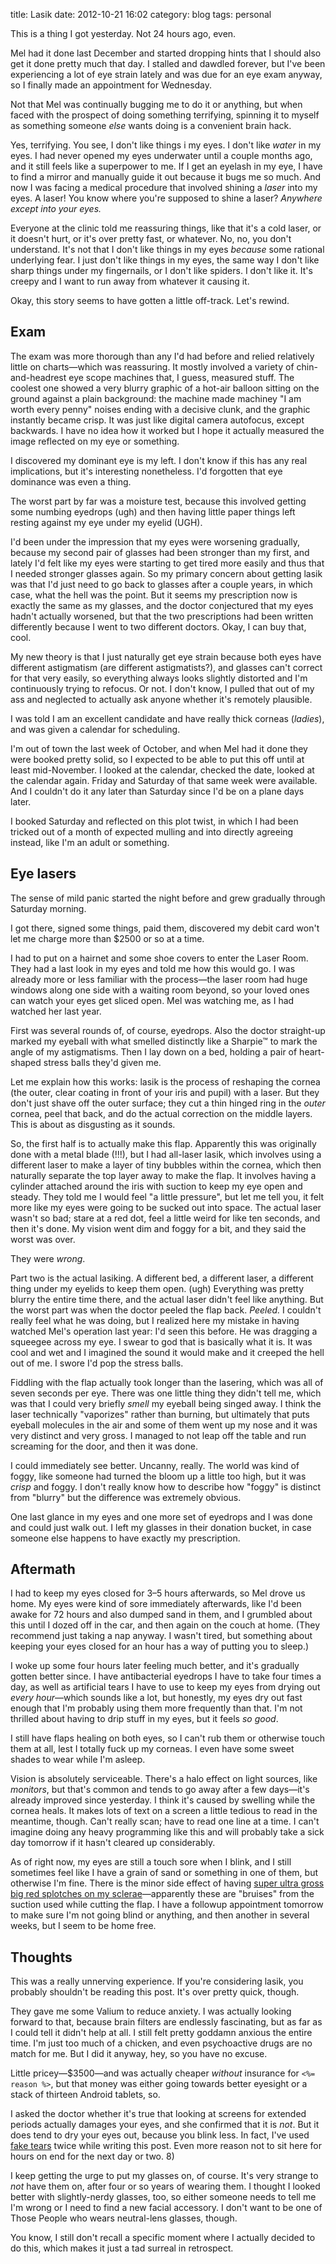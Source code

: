 title: Lasik
date: 2012-10-21 16:02
category: blog
tags: personal

This is a thing I got yesterday.  Not 24 hours ago, even.

Mel had it done last December and started dropping hints that I should also get it done pretty much that day.  I stalled and dawdled forever, but I've been experiencing a lot of eye strain lately and was due for an eye exam anyway, so I finally made an appointment for Wednesday.

Not that Mel was continually bugging me to do it or anything, but when faced with the prospect of doing something terrifying, spinning it to myself as something someone _else_ wants doing is a convenient brain hack.

Yes, terrifying.  You see, I don't like things i my eyes.  I don't like _water_ in my eyes.  I had never opened my eyes underwater until a couple months ago, and it still feels like a superpower to me.  If I get an eyelash in my eye, I have to find a mirror and manually guide it out because it bugs me so much.  And now I was facing a medical procedure that involved shining a _laser_ into my eyes.  A laser!  You know where you're supposed to shine a laser?  _Anywhere except into your eyes._

Everyone at the clinic told me reassuring things, like that it's a cold laser, or it doesn't hurt, or it's over pretty fast, or whatever.  No, no, you don't understand.  It's not that I don't like things in my eyes _because_ some rational underlying fear.  I just don't like things in my eyes, the same way I don't like sharp things under my fingernails, or I don't like spiders.  I don't like it.  It's creepy and I want to run away from whatever it causing it.

Okay, this story seems to have gotten a little off-track.  Let's rewind.

<!-- more -->


## Exam

The exam was more thorough than any I'd had before and relied relatively little on charts—which was reassuring.  It mostly involved a variety of chin-and-headrest eye scope machines that, I guess, measured stuff.  The coolest one showed a very blurry graphic of a hot-air balloon sitting on the ground against a plain background: the machine made machiney "I am worth every penny" noises ending with a decisive clunk, and the graphic instantly became crisp.  It was just like digital camera autofocus, except backwards.  I have no idea how it worked but I hope it actually measured the image reflected on my eye or something.

I discovered my dominant eye is my left.  I don't know if this has any real implications, but it's interesting nonetheless.  I'd forgotten that eye dominance was even a thing.

The worst part by far was a moisture test, because this involved getting some numbing eyedrops (ugh) and then having little paper things left resting against my eye under my eyelid (UGH).

I'd been under the impression that my eyes were worsening gradually, because my second pair of glasses had been stronger than my first, and lately I'd felt like my eyes were starting to get tired more easily and thus that I needed stronger glasses again.  So my primary concern about getting lasik was that I'd just need to go back to glasses after a couple years, in which case, what the hell was the point.  But it seems my prescription now is exactly the same as my glasses, and the doctor conjectured that my eyes hadn't actually worsened, but that the two prescriptions had been written differently because I went to two different doctors.  Okay, I can buy that, cool.

My new theory is that I just naturally get eye strain because both eyes have different astigmatism (are different astigmatists?), and glasses can't correct for that very easily, so everything always looks slightly distorted and I'm continuously trying to refocus.  Or not.  I don't know, I pulled that out of my ass and neglected to actually ask anyone whether it's remotely plausible.

I was told I am an excellent candidate and have really thick corneas (_ladies_), and was given a calendar for scheduling.

I'm out of town the last week of October, and when Mel had it done they were booked pretty solid, so I expected to be able to put this off until at least mid-November.  I looked at the calendar, checked the date, looked at the calendar again.  Friday and Saturday of that same week were available.  And I couldn't do it any later than Saturday since I'd be on a plane days later.

I booked Saturday and reflected on this plot twist, in which I had been tricked out of a month of expected mulling and into directly agreeing instead, like I'm an adult or something.


## Eye lasers

The sense of mild panic started the night before and grew gradually through Saturday morning.

I got there, signed some things, paid them, discovered my debit card won't let me charge more than $2500 or so at a time.

I had to put on a hairnet and some shoe covers to enter the Laser Room.  They had a last look in my eyes and told me how this would go.  I was already more or less familiar with the process—the laser room had huge windows along one side with a waiting room beyond, so your loved ones can watch your eyes get sliced open.  Mel was watching me, as I had watched her last year.

First was several rounds of, of course, eyedrops.  Also the doctor straight-up marked my eyeball with what smelled distinctly like a Sharpie™ to mark the angle of my astigmatisms.  Then I lay down on a bed, holding a pair of heart-shaped stress balls they'd given me.

Let me explain how this works: lasik is the process of reshaping the cornea (the outer, clear coating in front of your iris and pupil) with a laser.  But they don't just shave off the outer surface; they cut a thin hinged ring in the _outer_ cornea, peel that back, and do the actual correction on the middle layers.  This is about as disgusting as it sounds.

So, the first half is to actually make this flap.  Apparently this was originally done with a metal blade (!!!), but I had all-laser lasik, which involves using a different laser to make a layer of tiny bubbles within the cornea, which then naturally separate the top layer away to make the flap.  It involves having a cylinder attached around the iris with suction to keep my eye open and steady.  They told me I would feel "a little pressure", but let me tell you, it felt more like my eyes were going to be sucked out into space.  The actual laser wasn't so bad; stare at a red dot, feel a little weird for like ten seconds, and then it's done.  My vision went dim and foggy for a bit, and they said the worst was over.

They were _wrong_.

Part two is the actual lasiking.  A different bed, a different laser, a different thing under my eyelids to keep them open.  (ugh)  Everything was pretty blurry the entire time there, and the actual laser didn't feel like anything.  But the worst part was when the doctor peeled the flap back.  _Peeled._  I couldn't really feel what he was doing, but I realized here my mistake in having watched Mel's operation last year: I'd seen this before.  He was dragging a squeegee across my eye.  I swear to god that is basically what it is.  It was cool and wet and I imagined the sound it would make and it creeped the hell out of me.  I swore I'd pop the stress balls.

Fiddling with the flap actually took longer than the lasering, which was all of seven seconds per eye.  There was one little thing they didn't tell me, which was that I could very briefly _smell_ my eyeball being singed away.  I think the laser technically "vaporizes" rather than burning, but ultimately that puts eyeball molecules in the air and some of them went up my nose and it was very distinct and very gross.  I managed to not leap off the table and run screaming for the door, and then it was done.

I could immediately see better.  Uncanny, really.  The world was kind of foggy, like someone had turned the bloom up a little too high, but it was _crisp_ and foggy.  I don't really know how to describe how "foggy" is distinct from "blurry" but the difference was extremely obvious.

One last glance in my eyes and one more set of eyedrops and I was done and could just walk out.  I left my glasses in their donation bucket, in case someone else happens to have exactly my prescription.


## Aftermath

I had to keep my eyes closed for 3–5 hours afterwards, so Mel drove us home.  My eyes were kind of sore immediately afterwards, like I'd been awake for 72 hours and also dumped sand in them, and I grumbled about this until I dozed off in the car, and then again on the couch at home.  (They recommend just taking a nap anyway.  I wasn't tired, but something about keeping your eyes closed for an hour has a way of putting you to sleep.)

I woke up some four hours later feeling much better, and it's gradually gotten better since.  I have antibacterial eyedrops I have to take four times a day, as well as artificial tears I have to use to keep my eyes from drying out _every hour_—which sounds like a lot, but honestly, my eyes dry out fast enough that I'm probably using them more frequently than that.  I'm not thrilled about having to drip stuff in my eyes, but it feels _so good_.

I still have flaps healing on both eyes, so I can't rub them or otherwise touch them at all, lest I totally fuck up my corneas.  I even have some sweet shades to wear while I'm asleep.

Vision is absolutely serviceable.  There's a halo effect on light sources, like _monitors_, but that's common and tends to go away after a few days—it's already improved since yesterday.  I think it's caused by swelling while the cornea heals.  It makes lots of text on a screen a little tedious to read in the meantime, though.  Can't really scan; have to read one line at a time.  I can't imagine doing any heavy programming like this and will probably take a sick day tomorrow if it hasn't cleared up considerably.

As of right now, my eyes are still a touch sore when I blink, and I still sometimes feel like I have a grain of sand or something in one of them, but otherwise I'm fine.  There is the minor side effect of having [super ultra gross big red splotches on my sclerae](https://pbs.twimg.com/media/A5uUeV5CMAAhO2z.jpg:large)—apparently these are "bruises" from the suction used while cutting the flap.  I have a followup appointment tomorrow to make sure I'm not going blind or anything, and then another in several weeks, but I seem to be home free.


## Thoughts

This was a really unnerving experience.  If you're considering lasik, you probably shouldn't be reading this post.  It's over pretty quick, though.

They gave me some Valium to reduce anxiety.  I was actually looking forward to that, because brain filters are endlessly fascinating, but as far as I could tell it didn't help at all.  I still felt pretty goddamn anxious the entire time.  I'm just too much of a chicken, and even psychoactive drugs are no match for me.  But I did it anyway, hey, so you have no excuse.

Little pricey—$3500—and was actually cheaper _without_ insurance for `<%= reason %>`, but that money was either going towards better eyesight or a stack of thirteen Android tablets, so.

I asked the doctor whether it's true that looking at screens for extended periods actually damages your eyes, and she confirmed that it is _not_.  But it does tend to dry your eyes out, because you blink less.  In fact, I've used [fake tears](http://veekun.com/dex/moves/fake%20tears) twice while writing this post.  Even more reason not to sit here for hours on end for the next day or two.  8)

I keep getting the urge to put my glasses on, of course.  It's very strange to _not_ have them on, after four or so years of wearing them.  I thought I looked better with slightly-nerdy glasses, too, so either someone needs to tell me I'm wrong or I need to find a new facial accessory.  I don't want to be one of Those People who wears neutral-lens glasses, though.

You know, I still don't recall a specific moment where I actually decided to do this, which makes it just a tad surreal in retrospect.
